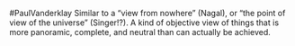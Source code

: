 #PaulVanderklay
Similar to a “view from nowhere” (Nagal), or “the point of view of the universe” (Singer!?). A kind of objective view of things that is more panoramic, complete, and neutral than can actually be achieved.